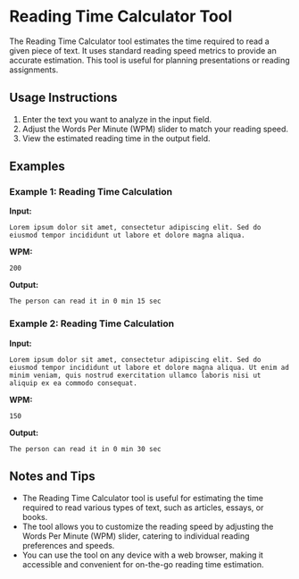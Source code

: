 # Reading Time Calculator Tool

The Reading Time Calculator tool estimates the time required to read a given piece of text. It uses standard reading speed metrics to provide an accurate estimation. This tool is useful for planning presentations or reading assignments.

## Usage Instructions

1. Enter the text you want to analyze in the input field.
2. Adjust the Words Per Minute (WPM) slider to match your reading speed.
3. View the estimated reading time in the output field.

## Examples

### Example 1: Reading Time Calculation

**Input:**
```
Lorem ipsum dolor sit amet, consectetur adipiscing elit. Sed do eiusmod tempor incididunt ut labore et dolore magna aliqua.
```

**WPM:**
```
200
```

**Output:**
```
The person can read it in 0 min 15 sec
```

### Example 2: Reading Time Calculation

**Input:**
```
Lorem ipsum dolor sit amet, consectetur adipiscing elit. Sed do eiusmod tempor incididunt ut labore et dolore magna aliqua. Ut enim ad minim veniam, quis nostrud exercitation ullamco laboris nisi ut aliquip ex ea commodo consequat.
```

**WPM:**
```
150
```

**Output:**
```
The person can read it in 0 min 30 sec
```

## Notes and Tips

- The Reading Time Calculator tool is useful for estimating the time required to read various types of text, such as articles, essays, or books.
- The tool allows you to customize the reading speed by adjusting the Words Per Minute (WPM) slider, catering to individual reading preferences and speeds.
- You can use the tool on any device with a web browser, making it accessible and convenient for on-the-go reading time estimation.

